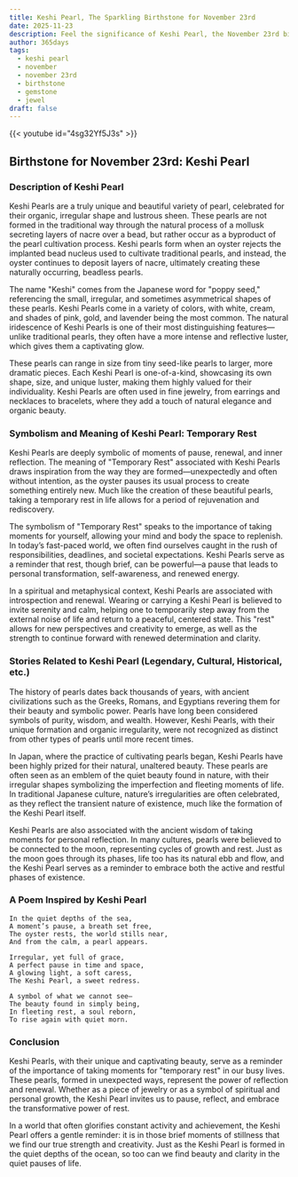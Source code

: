 ```yaml
---
title: Keshi Pearl, The Sparkling Birthstone for November 23rd
date: 2025-11-23
description: Feel the significance of Keshi Pearl, the November 23rd birthstone symbolizing Temporary rest. Let its beauty and meaning brighten your day.
author: 365days
tags:
  - keshi pearl
  - november
  - november 23rd
  - birthstone
  - gemstone
  - jewel
draft: false
---
```


{{< youtube id="4sg32Yf5J3s" >}}

## Birthstone for November 23rd: Keshi Pearl

### Description of Keshi Pearl

Keshi Pearls are a truly unique and beautiful variety of pearl, celebrated for their organic, irregular shape and lustrous sheen. These pearls are not formed in the traditional way through the natural process of a mollusk secreting layers of nacre over a bead, but rather occur as a byproduct of the pearl cultivation process. Keshi pearls form when an oyster rejects the implanted bead nucleus used to cultivate traditional pearls, and instead, the oyster continues to deposit layers of nacre, ultimately creating these naturally occurring, beadless pearls.

The name "Keshi" comes from the Japanese word for "poppy seed," referencing the small, irregular, and sometimes asymmetrical shapes of these pearls. Keshi Pearls come in a variety of colors, with white, cream, and shades of pink, gold, and lavender being the most common. The natural iridescence of Keshi Pearls is one of their most distinguishing features—unlike traditional pearls, they often have a more intense and reflective luster, which gives them a captivating glow.

These pearls can range in size from tiny seed-like pearls to larger, more dramatic pieces. Each Keshi Pearl is one-of-a-kind, showcasing its own shape, size, and unique luster, making them highly valued for their individuality. Keshi Pearls are often used in fine jewelry, from earrings and necklaces to bracelets, where they add a touch of natural elegance and organic beauty.

### Symbolism and Meaning of Keshi Pearl: Temporary Rest

Keshi Pearls are deeply symbolic of moments of pause, renewal, and inner reflection. The meaning of "Temporary Rest" associated with Keshi Pearls draws inspiration from the way they are formed—unexpectedly and often without intention, as the oyster pauses its usual process to create something entirely new. Much like the creation of these beautiful pearls, taking a temporary rest in life allows for a period of rejuvenation and rediscovery.

The symbolism of "Temporary Rest" speaks to the importance of taking moments for yourself, allowing your mind and body the space to replenish. In today’s fast-paced world, we often find ourselves caught in the rush of responsibilities, deadlines, and societal expectations. Keshi Pearls serve as a reminder that rest, though brief, can be powerful—a pause that leads to personal transformation, self-awareness, and renewed energy.

In a spiritual and metaphysical context, Keshi Pearls are associated with introspection and renewal. Wearing or carrying a Keshi Pearl is believed to invite serenity and calm, helping one to temporarily step away from the external noise of life and return to a peaceful, centered state. This "rest" allows for new perspectives and creativity to emerge, as well as the strength to continue forward with renewed determination and clarity.

### Stories Related to Keshi Pearl (Legendary, Cultural, Historical, etc.)

The history of pearls dates back thousands of years, with ancient civilizations such as the Greeks, Romans, and Egyptians revering them for their beauty and symbolic power. Pearls have long been considered symbols of purity, wisdom, and wealth. However, Keshi Pearls, with their unique formation and organic irregularity, were not recognized as distinct from other types of pearls until more recent times.

In Japan, where the practice of cultivating pearls began, Keshi Pearls have been highly prized for their natural, unaltered beauty. These pearls are often seen as an emblem of the quiet beauty found in nature, with their irregular shapes symbolizing the imperfection and fleeting moments of life. In traditional Japanese culture, nature’s irregularities are often celebrated, as they reflect the transient nature of existence, much like the formation of the Keshi Pearl itself.

Keshi Pearls are also associated with the ancient wisdom of taking moments for personal reflection. In many cultures, pearls were believed to be connected to the moon, representing cycles of growth and rest. Just as the moon goes through its phases, life too has its natural ebb and flow, and the Keshi Pearl serves as a reminder to embrace both the active and restful phases of existence.

### A Poem Inspired by Keshi Pearl

```
In the quiet depths of the sea,  
A moment’s pause, a breath set free,  
The oyster rests, the world stills near,  
And from the calm, a pearl appears.

Irregular, yet full of grace,  
A perfect pause in time and space,  
A glowing light, a soft caress,  
The Keshi Pearl, a sweet redress.

A symbol of what we cannot see—  
The beauty found in simply being,  
In fleeting rest, a soul reborn,  
To rise again with quiet morn.
```

### Conclusion

Keshi Pearls, with their unique and captivating beauty, serve as a reminder of the importance of taking moments for "temporary rest" in our busy lives. These pearls, formed in unexpected ways, represent the power of reflection and renewal. Whether as a piece of jewelry or as a symbol of spiritual and personal growth, the Keshi Pearl invites us to pause, reflect, and embrace the transformative power of rest.

In a world that often glorifies constant activity and achievement, the Keshi Pearl offers a gentle reminder: it is in those brief moments of stillness that we find our true strength and creativity. Just as the Keshi Pearl is formed in the quiet depths of the ocean, so too can we find beauty and clarity in the quiet pauses of life.